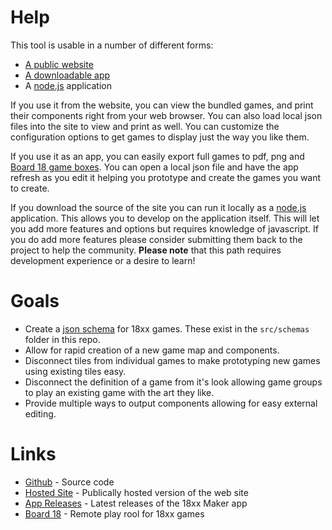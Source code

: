 # Help

This tool is usable in a number of different forms:

- [A public website](https://18xx-maker.com)
- [A downloadable app](https://github.com/18xx-maker/18xx-maker/releases)
- A [node.js](https://nodejs.org/) application

If you use it from the website, you can view the bundled games, and print their
components right from your web browser. You can also load local json files into
the site to view and print as well. You can customize the configuration options
to get games to display just the way you like them.

If you use it as an app, you can easily export full games to pdf, png and [Board
18 game boxes](https://board18.org). You can open a local json file and have the
app refresh as you edit it helping you prototype and create the games you want
to create.

If you download the source of the site you can run it locally as a
[node.js](https://nodejs.org/) application. This allows you to develop on the
application itself. This will let you add more features and options but requires
knowledge of javascript. If you do add more features please consider submitting
them back to the project to help the community. **Please note** that this path
requires development experience or a desire to learn!

# Goals

- Create a [json schema](https://json-schema.org/) for 18xx games. These exist
  in the `src/schemas` folder in this repo.
- Allow for rapid creation of a new game map and components.
- Disconnect tiles from individual games to make prototyping new games using
  existing tiles easy.
- Disconnect the definition of a game from it's look allowing game groups to
  play an existing game with the art they like.
- Provide multiple ways to output components allowing for easy external editing.

# Links

- [Github](https://github.com/18xx-maker/18xx-maker) - Source code
- [Hosted Site](https://18xx-maker.com) - Publically hosted version of the web
  site
- [App Releases](https://github.com/18xx-maker/18xx-maker/releases) - Latest
  releases of the 18xx Maker app
- [Board 18](https://www.board18.org) - Remote play rool for 18xx games
